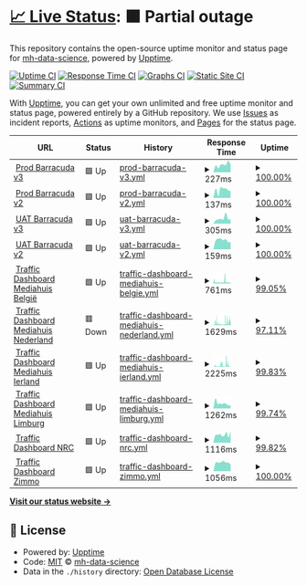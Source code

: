# [📈 Live Status](https://demo.upptime.js.org): <!--live status--> **🟧 Partial outage**

This repository contains the open-source uptime monitor and status page for [mh-data-science](https://demo.upptime.js.org), powered by [Upptime](https://github.com/upptime/upptime).

[![Uptime CI](https://github.com/mh-data-science/upptime/workflows/Uptime%20CI/badge.svg)](https://github.com/mh-data-science/upptime/actions?query=workflow%3A%22Uptime+CI%22)
[![Response Time CI](https://github.com/mh-data-science/upptime/workflows/Response%20Time%20CI/badge.svg)](https://github.com/mh-data-science/upptime/actions?query=workflow%3A%22Response+Time+CI%22)
[![Graphs CI](https://github.com/mh-data-science/upptime/workflows/Graphs%20CI/badge.svg)](https://github.com/mh-data-science/upptime/actions?query=workflow%3A%22Graphs+CI%22)
[![Static Site CI](https://github.com/mh-data-science/upptime/workflows/Static%20Site%20CI/badge.svg)](https://github.com/mh-data-science/upptime/actions?query=workflow%3A%22Static+Site+CI%22)
[![Summary CI](https://github.com/mh-data-science/upptime/workflows/Summary%20CI/badge.svg)](https://github.com/mh-data-science/upptime/actions?query=workflow%3A%22Summary+CI%22)

With [Upptime](https://upptime.js.org), you can get your own unlimited and free uptime monitor and status page, powered entirely by a GitHub repository. We use [Issues](https://github.com/mh-data-science/upptime/issues) as incident reports, [Actions](https://github.com/mh-data-science/upptime/actions) as uptime monitors, and [Pages](https://demo.upptime.js.org) for the status page.

<!--start: status pages-->
<!-- This summary is generated by Upptime (https://github.com/upptime/upptime) -->
<!-- Do not edit this manually, your changes will be overwritten -->
<!-- prettier-ignore -->
| URL | Status | History | Response Time | Uptime |
| --- | ------ | ------- | ------------- | ------ |
| <img alt="" src="https://icons.duckduckgo.com/ip3/barracuda.mhtr.be.ico" height="13"> [Prod Barracuda v3](https://barracuda.mhtr.be/v3/docs) | 🟩 Up | [prod-barracuda-v3.yml](https://github.com/mh-data-science/upptime/commits/HEAD/history/prod-barracuda-v3.yml) | <details><summary><img alt="Response time graph" src="./graphs/prod-barracuda-v3/response-time-week.png" height="20"> 227ms</summary><br><a href="https://mh-data-science.github.io/upptime/history/prod-barracuda-v3"><img alt="Response time 333" src="https://img.shields.io/endpoint?url=https%3A%2F%2Fraw.githubusercontent.com%2Fmh-data-science%2Fupptime%2FHEAD%2Fapi%2Fprod-barracuda-v3%2Fresponse-time.json"></a><br><a href="https://mh-data-science.github.io/upptime/history/prod-barracuda-v3"><img alt="24-hour response time 236" src="https://img.shields.io/endpoint?url=https%3A%2F%2Fraw.githubusercontent.com%2Fmh-data-science%2Fupptime%2FHEAD%2Fapi%2Fprod-barracuda-v3%2Fresponse-time-day.json"></a><br><a href="https://mh-data-science.github.io/upptime/history/prod-barracuda-v3"><img alt="7-day response time 227" src="https://img.shields.io/endpoint?url=https%3A%2F%2Fraw.githubusercontent.com%2Fmh-data-science%2Fupptime%2FHEAD%2Fapi%2Fprod-barracuda-v3%2Fresponse-time-week.json"></a><br><a href="https://mh-data-science.github.io/upptime/history/prod-barracuda-v3"><img alt="30-day response time 240" src="https://img.shields.io/endpoint?url=https%3A%2F%2Fraw.githubusercontent.com%2Fmh-data-science%2Fupptime%2FHEAD%2Fapi%2Fprod-barracuda-v3%2Fresponse-time-month.json"></a><br><a href="https://mh-data-science.github.io/upptime/history/prod-barracuda-v3"><img alt="1-year response time 333" src="https://img.shields.io/endpoint?url=https%3A%2F%2Fraw.githubusercontent.com%2Fmh-data-science%2Fupptime%2FHEAD%2Fapi%2Fprod-barracuda-v3%2Fresponse-time-year.json"></a></details> | <details><summary><a href="https://mh-data-science.github.io/upptime/history/prod-barracuda-v3">100.00%</a></summary><a href="https://mh-data-science.github.io/upptime/history/prod-barracuda-v3"><img alt="All-time uptime 99.94%" src="https://img.shields.io/endpoint?url=https%3A%2F%2Fraw.githubusercontent.com%2Fmh-data-science%2Fupptime%2FHEAD%2Fapi%2Fprod-barracuda-v3%2Fuptime.json"></a><br><a href="https://mh-data-science.github.io/upptime/history/prod-barracuda-v3"><img alt="24-hour uptime 100.00%" src="https://img.shields.io/endpoint?url=https%3A%2F%2Fraw.githubusercontent.com%2Fmh-data-science%2Fupptime%2FHEAD%2Fapi%2Fprod-barracuda-v3%2Fuptime-day.json"></a><br><a href="https://mh-data-science.github.io/upptime/history/prod-barracuda-v3"><img alt="7-day uptime 100.00%" src="https://img.shields.io/endpoint?url=https%3A%2F%2Fraw.githubusercontent.com%2Fmh-data-science%2Fupptime%2FHEAD%2Fapi%2Fprod-barracuda-v3%2Fuptime-week.json"></a><br><a href="https://mh-data-science.github.io/upptime/history/prod-barracuda-v3"><img alt="30-day uptime 100.00%" src="https://img.shields.io/endpoint?url=https%3A%2F%2Fraw.githubusercontent.com%2Fmh-data-science%2Fupptime%2FHEAD%2Fapi%2Fprod-barracuda-v3%2Fuptime-month.json"></a><br><a href="https://mh-data-science.github.io/upptime/history/prod-barracuda-v3"><img alt="1-year uptime 99.94%" src="https://img.shields.io/endpoint?url=https%3A%2F%2Fraw.githubusercontent.com%2Fmh-data-science%2Fupptime%2FHEAD%2Fapi%2Fprod-barracuda-v3%2Fuptime-year.json"></a></details>
| <img alt="" src="https://icons.duckduckgo.com/ip3/barracuda.mhtr.be.ico" height="13"> [Prod Barracuda v2](https://barracuda.mhtr.be/v2/docs) | 🟩 Up | [prod-barracuda-v2.yml](https://github.com/mh-data-science/upptime/commits/HEAD/history/prod-barracuda-v2.yml) | <details><summary><img alt="Response time graph" src="./graphs/prod-barracuda-v2/response-time-week.png" height="20"> 137ms</summary><br><a href="https://mh-data-science.github.io/upptime/history/prod-barracuda-v2"><img alt="Response time 236" src="https://img.shields.io/endpoint?url=https%3A%2F%2Fraw.githubusercontent.com%2Fmh-data-science%2Fupptime%2FHEAD%2Fapi%2Fprod-barracuda-v2%2Fresponse-time.json"></a><br><a href="https://mh-data-science.github.io/upptime/history/prod-barracuda-v2"><img alt="24-hour response time 113" src="https://img.shields.io/endpoint?url=https%3A%2F%2Fraw.githubusercontent.com%2Fmh-data-science%2Fupptime%2FHEAD%2Fapi%2Fprod-barracuda-v2%2Fresponse-time-day.json"></a><br><a href="https://mh-data-science.github.io/upptime/history/prod-barracuda-v2"><img alt="7-day response time 137" src="https://img.shields.io/endpoint?url=https%3A%2F%2Fraw.githubusercontent.com%2Fmh-data-science%2Fupptime%2FHEAD%2Fapi%2Fprod-barracuda-v2%2Fresponse-time-week.json"></a><br><a href="https://mh-data-science.github.io/upptime/history/prod-barracuda-v2"><img alt="30-day response time 141" src="https://img.shields.io/endpoint?url=https%3A%2F%2Fraw.githubusercontent.com%2Fmh-data-science%2Fupptime%2FHEAD%2Fapi%2Fprod-barracuda-v2%2Fresponse-time-month.json"></a><br><a href="https://mh-data-science.github.io/upptime/history/prod-barracuda-v2"><img alt="1-year response time 236" src="https://img.shields.io/endpoint?url=https%3A%2F%2Fraw.githubusercontent.com%2Fmh-data-science%2Fupptime%2FHEAD%2Fapi%2Fprod-barracuda-v2%2Fresponse-time-year.json"></a></details> | <details><summary><a href="https://mh-data-science.github.io/upptime/history/prod-barracuda-v2">100.00%</a></summary><a href="https://mh-data-science.github.io/upptime/history/prod-barracuda-v2"><img alt="All-time uptime 99.88%" src="https://img.shields.io/endpoint?url=https%3A%2F%2Fraw.githubusercontent.com%2Fmh-data-science%2Fupptime%2FHEAD%2Fapi%2Fprod-barracuda-v2%2Fuptime.json"></a><br><a href="https://mh-data-science.github.io/upptime/history/prod-barracuda-v2"><img alt="24-hour uptime 100.00%" src="https://img.shields.io/endpoint?url=https%3A%2F%2Fraw.githubusercontent.com%2Fmh-data-science%2Fupptime%2FHEAD%2Fapi%2Fprod-barracuda-v2%2Fuptime-day.json"></a><br><a href="https://mh-data-science.github.io/upptime/history/prod-barracuda-v2"><img alt="7-day uptime 100.00%" src="https://img.shields.io/endpoint?url=https%3A%2F%2Fraw.githubusercontent.com%2Fmh-data-science%2Fupptime%2FHEAD%2Fapi%2Fprod-barracuda-v2%2Fuptime-week.json"></a><br><a href="https://mh-data-science.github.io/upptime/history/prod-barracuda-v2"><img alt="30-day uptime 100.00%" src="https://img.shields.io/endpoint?url=https%3A%2F%2Fraw.githubusercontent.com%2Fmh-data-science%2Fupptime%2FHEAD%2Fapi%2Fprod-barracuda-v2%2Fuptime-month.json"></a><br><a href="https://mh-data-science.github.io/upptime/history/prod-barracuda-v2"><img alt="1-year uptime 99.88%" src="https://img.shields.io/endpoint?url=https%3A%2F%2Fraw.githubusercontent.com%2Fmh-data-science%2Fupptime%2FHEAD%2Fapi%2Fprod-barracuda-v2%2Fuptime-year.json"></a></details>
| <img alt="" src="https://icons.duckduckgo.com/ip3/barracuda-uat.mhtr.be.ico" height="13"> [UAT Barracuda v3](https://barracuda-uat.mhtr.be/v3/docs) | 🟩 Up | [uat-barracuda-v3.yml](https://github.com/mh-data-science/upptime/commits/HEAD/history/uat-barracuda-v3.yml) | <details><summary><img alt="Response time graph" src="./graphs/uat-barracuda-v3/response-time-week.png" height="20"> 305ms</summary><br><a href="https://mh-data-science.github.io/upptime/history/uat-barracuda-v3"><img alt="Response time 343" src="https://img.shields.io/endpoint?url=https%3A%2F%2Fraw.githubusercontent.com%2Fmh-data-science%2Fupptime%2FHEAD%2Fapi%2Fuat-barracuda-v3%2Fresponse-time.json"></a><br><a href="https://mh-data-science.github.io/upptime/history/uat-barracuda-v3"><img alt="24-hour response time 254" src="https://img.shields.io/endpoint?url=https%3A%2F%2Fraw.githubusercontent.com%2Fmh-data-science%2Fupptime%2FHEAD%2Fapi%2Fuat-barracuda-v3%2Fresponse-time-day.json"></a><br><a href="https://mh-data-science.github.io/upptime/history/uat-barracuda-v3"><img alt="7-day response time 305" src="https://img.shields.io/endpoint?url=https%3A%2F%2Fraw.githubusercontent.com%2Fmh-data-science%2Fupptime%2FHEAD%2Fapi%2Fuat-barracuda-v3%2Fresponse-time-week.json"></a><br><a href="https://mh-data-science.github.io/upptime/history/uat-barracuda-v3"><img alt="30-day response time 267" src="https://img.shields.io/endpoint?url=https%3A%2F%2Fraw.githubusercontent.com%2Fmh-data-science%2Fupptime%2FHEAD%2Fapi%2Fuat-barracuda-v3%2Fresponse-time-month.json"></a><br><a href="https://mh-data-science.github.io/upptime/history/uat-barracuda-v3"><img alt="1-year response time 343" src="https://img.shields.io/endpoint?url=https%3A%2F%2Fraw.githubusercontent.com%2Fmh-data-science%2Fupptime%2FHEAD%2Fapi%2Fuat-barracuda-v3%2Fresponse-time-year.json"></a></details> | <details><summary><a href="https://mh-data-science.github.io/upptime/history/uat-barracuda-v3">100.00%</a></summary><a href="https://mh-data-science.github.io/upptime/history/uat-barracuda-v3"><img alt="All-time uptime 99.94%" src="https://img.shields.io/endpoint?url=https%3A%2F%2Fraw.githubusercontent.com%2Fmh-data-science%2Fupptime%2FHEAD%2Fapi%2Fuat-barracuda-v3%2Fuptime.json"></a><br><a href="https://mh-data-science.github.io/upptime/history/uat-barracuda-v3"><img alt="24-hour uptime 100.00%" src="https://img.shields.io/endpoint?url=https%3A%2F%2Fraw.githubusercontent.com%2Fmh-data-science%2Fupptime%2FHEAD%2Fapi%2Fuat-barracuda-v3%2Fuptime-day.json"></a><br><a href="https://mh-data-science.github.io/upptime/history/uat-barracuda-v3"><img alt="7-day uptime 100.00%" src="https://img.shields.io/endpoint?url=https%3A%2F%2Fraw.githubusercontent.com%2Fmh-data-science%2Fupptime%2FHEAD%2Fapi%2Fuat-barracuda-v3%2Fuptime-week.json"></a><br><a href="https://mh-data-science.github.io/upptime/history/uat-barracuda-v3"><img alt="30-day uptime 100.00%" src="https://img.shields.io/endpoint?url=https%3A%2F%2Fraw.githubusercontent.com%2Fmh-data-science%2Fupptime%2FHEAD%2Fapi%2Fuat-barracuda-v3%2Fuptime-month.json"></a><br><a href="https://mh-data-science.github.io/upptime/history/uat-barracuda-v3"><img alt="1-year uptime 99.94%" src="https://img.shields.io/endpoint?url=https%3A%2F%2Fraw.githubusercontent.com%2Fmh-data-science%2Fupptime%2FHEAD%2Fapi%2Fuat-barracuda-v3%2Fuptime-year.json"></a></details>
| <img alt="" src="https://icons.duckduckgo.com/ip3/barracuda-uat.mhtr.be.ico" height="13"> [UAT Barracuda v2](https://barracuda-uat.mhtr.be/v2/docs) | 🟩 Up | [uat-barracuda-v2.yml](https://github.com/mh-data-science/upptime/commits/HEAD/history/uat-barracuda-v2.yml) | <details><summary><img alt="Response time graph" src="./graphs/uat-barracuda-v2/response-time-week.png" height="20"> 159ms</summary><br><a href="https://mh-data-science.github.io/upptime/history/uat-barracuda-v2"><img alt="Response time 213" src="https://img.shields.io/endpoint?url=https%3A%2F%2Fraw.githubusercontent.com%2Fmh-data-science%2Fupptime%2FHEAD%2Fapi%2Fuat-barracuda-v2%2Fresponse-time.json"></a><br><a href="https://mh-data-science.github.io/upptime/history/uat-barracuda-v2"><img alt="24-hour response time 129" src="https://img.shields.io/endpoint?url=https%3A%2F%2Fraw.githubusercontent.com%2Fmh-data-science%2Fupptime%2FHEAD%2Fapi%2Fuat-barracuda-v2%2Fresponse-time-day.json"></a><br><a href="https://mh-data-science.github.io/upptime/history/uat-barracuda-v2"><img alt="7-day response time 159" src="https://img.shields.io/endpoint?url=https%3A%2F%2Fraw.githubusercontent.com%2Fmh-data-science%2Fupptime%2FHEAD%2Fapi%2Fuat-barracuda-v2%2Fresponse-time-week.json"></a><br><a href="https://mh-data-science.github.io/upptime/history/uat-barracuda-v2"><img alt="30-day response time 149" src="https://img.shields.io/endpoint?url=https%3A%2F%2Fraw.githubusercontent.com%2Fmh-data-science%2Fupptime%2FHEAD%2Fapi%2Fuat-barracuda-v2%2Fresponse-time-month.json"></a><br><a href="https://mh-data-science.github.io/upptime/history/uat-barracuda-v2"><img alt="1-year response time 213" src="https://img.shields.io/endpoint?url=https%3A%2F%2Fraw.githubusercontent.com%2Fmh-data-science%2Fupptime%2FHEAD%2Fapi%2Fuat-barracuda-v2%2Fresponse-time-year.json"></a></details> | <details><summary><a href="https://mh-data-science.github.io/upptime/history/uat-barracuda-v2">100.00%</a></summary><a href="https://mh-data-science.github.io/upptime/history/uat-barracuda-v2"><img alt="All-time uptime 99.93%" src="https://img.shields.io/endpoint?url=https%3A%2F%2Fraw.githubusercontent.com%2Fmh-data-science%2Fupptime%2FHEAD%2Fapi%2Fuat-barracuda-v2%2Fuptime.json"></a><br><a href="https://mh-data-science.github.io/upptime/history/uat-barracuda-v2"><img alt="24-hour uptime 100.00%" src="https://img.shields.io/endpoint?url=https%3A%2F%2Fraw.githubusercontent.com%2Fmh-data-science%2Fupptime%2FHEAD%2Fapi%2Fuat-barracuda-v2%2Fuptime-day.json"></a><br><a href="https://mh-data-science.github.io/upptime/history/uat-barracuda-v2"><img alt="7-day uptime 100.00%" src="https://img.shields.io/endpoint?url=https%3A%2F%2Fraw.githubusercontent.com%2Fmh-data-science%2Fupptime%2FHEAD%2Fapi%2Fuat-barracuda-v2%2Fuptime-week.json"></a><br><a href="https://mh-data-science.github.io/upptime/history/uat-barracuda-v2"><img alt="30-day uptime 100.00%" src="https://img.shields.io/endpoint?url=https%3A%2F%2Fraw.githubusercontent.com%2Fmh-data-science%2Fupptime%2FHEAD%2Fapi%2Fuat-barracuda-v2%2Fuptime-month.json"></a><br><a href="https://mh-data-science.github.io/upptime/history/uat-barracuda-v2"><img alt="1-year uptime 99.93%" src="https://img.shields.io/endpoint?url=https%3A%2F%2Fraw.githubusercontent.com%2Fmh-data-science%2Fupptime%2FHEAD%2Fapi%2Fuat-barracuda-v2%2Fuptime-year.json"></a></details>
| <img alt="" src="https://icons.duckduckgo.com/ip3/traffic.mediahuis.be.ico" height="13"> [Traffic Dashboard Mediahuis België](https://traffic.mediahuis.be/api/system/status) | 🟩 Up | [traffic-dashboard-mediahuis-belgie.yml](https://github.com/mh-data-science/upptime/commits/HEAD/history/traffic-dashboard-mediahuis-belgie.yml) | <details><summary><img alt="Response time graph" src="./graphs/traffic-dashboard-mediahuis-belgie/response-time-week.png" height="20"> 761ms</summary><br><a href="https://mh-data-science.github.io/upptime/history/traffic-dashboard-mediahuis-belgie"><img alt="Response time 712" src="https://img.shields.io/endpoint?url=https%3A%2F%2Fraw.githubusercontent.com%2Fmh-data-science%2Fupptime%2FHEAD%2Fapi%2Ftraffic-dashboard-mediahuis-belgie%2Fresponse-time.json"></a><br><a href="https://mh-data-science.github.io/upptime/history/traffic-dashboard-mediahuis-belgie"><img alt="24-hour response time 852" src="https://img.shields.io/endpoint?url=https%3A%2F%2Fraw.githubusercontent.com%2Fmh-data-science%2Fupptime%2FHEAD%2Fapi%2Ftraffic-dashboard-mediahuis-belgie%2Fresponse-time-day.json"></a><br><a href="https://mh-data-science.github.io/upptime/history/traffic-dashboard-mediahuis-belgie"><img alt="7-day response time 761" src="https://img.shields.io/endpoint?url=https%3A%2F%2Fraw.githubusercontent.com%2Fmh-data-science%2Fupptime%2FHEAD%2Fapi%2Ftraffic-dashboard-mediahuis-belgie%2Fresponse-time-week.json"></a><br><a href="https://mh-data-science.github.io/upptime/history/traffic-dashboard-mediahuis-belgie"><img alt="30-day response time 782" src="https://img.shields.io/endpoint?url=https%3A%2F%2Fraw.githubusercontent.com%2Fmh-data-science%2Fupptime%2FHEAD%2Fapi%2Ftraffic-dashboard-mediahuis-belgie%2Fresponse-time-month.json"></a><br><a href="https://mh-data-science.github.io/upptime/history/traffic-dashboard-mediahuis-belgie"><img alt="1-year response time 712" src="https://img.shields.io/endpoint?url=https%3A%2F%2Fraw.githubusercontent.com%2Fmh-data-science%2Fupptime%2FHEAD%2Fapi%2Ftraffic-dashboard-mediahuis-belgie%2Fresponse-time-year.json"></a></details> | <details><summary><a href="https://mh-data-science.github.io/upptime/history/traffic-dashboard-mediahuis-belgie">99.05%</a></summary><a href="https://mh-data-science.github.io/upptime/history/traffic-dashboard-mediahuis-belgie"><img alt="All-time uptime 97.74%" src="https://img.shields.io/endpoint?url=https%3A%2F%2Fraw.githubusercontent.com%2Fmh-data-science%2Fupptime%2FHEAD%2Fapi%2Ftraffic-dashboard-mediahuis-belgie%2Fuptime.json"></a><br><a href="https://mh-data-science.github.io/upptime/history/traffic-dashboard-mediahuis-belgie"><img alt="24-hour uptime 98.43%" src="https://img.shields.io/endpoint?url=https%3A%2F%2Fraw.githubusercontent.com%2Fmh-data-science%2Fupptime%2FHEAD%2Fapi%2Ftraffic-dashboard-mediahuis-belgie%2Fuptime-day.json"></a><br><a href="https://mh-data-science.github.io/upptime/history/traffic-dashboard-mediahuis-belgie"><img alt="7-day uptime 99.05%" src="https://img.shields.io/endpoint?url=https%3A%2F%2Fraw.githubusercontent.com%2Fmh-data-science%2Fupptime%2FHEAD%2Fapi%2Ftraffic-dashboard-mediahuis-belgie%2Fuptime-week.json"></a><br><a href="https://mh-data-science.github.io/upptime/history/traffic-dashboard-mediahuis-belgie"><img alt="30-day uptime 96.45%" src="https://img.shields.io/endpoint?url=https%3A%2F%2Fraw.githubusercontent.com%2Fmh-data-science%2Fupptime%2FHEAD%2Fapi%2Ftraffic-dashboard-mediahuis-belgie%2Fuptime-month.json"></a><br><a href="https://mh-data-science.github.io/upptime/history/traffic-dashboard-mediahuis-belgie"><img alt="1-year uptime 97.74%" src="https://img.shields.io/endpoint?url=https%3A%2F%2Fraw.githubusercontent.com%2Fmh-data-science%2Fupptime%2FHEAD%2Fapi%2Ftraffic-dashboard-mediahuis-belgie%2Fuptime-year.json"></a></details>
| <img alt="" src="https://icons.duckduckgo.com/ip3/traffic-tmg.mediahuis.nl.ico" height="13"> [Traffic Dashboard Mediahuis Nederland](https://traffic-tmg.mediahuis.nl/api/system/status) | 🟥 Down | [traffic-dashboard-mediahuis-nederland.yml](https://github.com/mh-data-science/upptime/commits/HEAD/history/traffic-dashboard-mediahuis-nederland.yml) | <details><summary><img alt="Response time graph" src="./graphs/traffic-dashboard-mediahuis-nederland/response-time-week.png" height="20"> 1629ms</summary><br><a href="https://mh-data-science.github.io/upptime/history/traffic-dashboard-mediahuis-nederland"><img alt="Response time 1323" src="https://img.shields.io/endpoint?url=https%3A%2F%2Fraw.githubusercontent.com%2Fmh-data-science%2Fupptime%2FHEAD%2Fapi%2Ftraffic-dashboard-mediahuis-nederland%2Fresponse-time.json"></a><br><a href="https://mh-data-science.github.io/upptime/history/traffic-dashboard-mediahuis-nederland"><img alt="24-hour response time 2514" src="https://img.shields.io/endpoint?url=https%3A%2F%2Fraw.githubusercontent.com%2Fmh-data-science%2Fupptime%2FHEAD%2Fapi%2Ftraffic-dashboard-mediahuis-nederland%2Fresponse-time-day.json"></a><br><a href="https://mh-data-science.github.io/upptime/history/traffic-dashboard-mediahuis-nederland"><img alt="7-day response time 1629" src="https://img.shields.io/endpoint?url=https%3A%2F%2Fraw.githubusercontent.com%2Fmh-data-science%2Fupptime%2FHEAD%2Fapi%2Ftraffic-dashboard-mediahuis-nederland%2Fresponse-time-week.json"></a><br><a href="https://mh-data-science.github.io/upptime/history/traffic-dashboard-mediahuis-nederland"><img alt="30-day response time 1593" src="https://img.shields.io/endpoint?url=https%3A%2F%2Fraw.githubusercontent.com%2Fmh-data-science%2Fupptime%2FHEAD%2Fapi%2Ftraffic-dashboard-mediahuis-nederland%2Fresponse-time-month.json"></a><br><a href="https://mh-data-science.github.io/upptime/history/traffic-dashboard-mediahuis-nederland"><img alt="1-year response time 1323" src="https://img.shields.io/endpoint?url=https%3A%2F%2Fraw.githubusercontent.com%2Fmh-data-science%2Fupptime%2FHEAD%2Fapi%2Ftraffic-dashboard-mediahuis-nederland%2Fresponse-time-year.json"></a></details> | <details><summary><a href="https://mh-data-science.github.io/upptime/history/traffic-dashboard-mediahuis-nederland">97.11%</a></summary><a href="https://mh-data-science.github.io/upptime/history/traffic-dashboard-mediahuis-nederland"><img alt="All-time uptime 97.74%" src="https://img.shields.io/endpoint?url=https%3A%2F%2Fraw.githubusercontent.com%2Fmh-data-science%2Fupptime%2FHEAD%2Fapi%2Ftraffic-dashboard-mediahuis-nederland%2Fuptime.json"></a><br><a href="https://mh-data-science.github.io/upptime/history/traffic-dashboard-mediahuis-nederland"><img alt="24-hour uptime 96.00%" src="https://img.shields.io/endpoint?url=https%3A%2F%2Fraw.githubusercontent.com%2Fmh-data-science%2Fupptime%2FHEAD%2Fapi%2Ftraffic-dashboard-mediahuis-nederland%2Fuptime-day.json"></a><br><a href="https://mh-data-science.github.io/upptime/history/traffic-dashboard-mediahuis-nederland"><img alt="7-day uptime 97.11%" src="https://img.shields.io/endpoint?url=https%3A%2F%2Fraw.githubusercontent.com%2Fmh-data-science%2Fupptime%2FHEAD%2Fapi%2Ftraffic-dashboard-mediahuis-nederland%2Fuptime-week.json"></a><br><a href="https://mh-data-science.github.io/upptime/history/traffic-dashboard-mediahuis-nederland"><img alt="30-day uptime 97.72%" src="https://img.shields.io/endpoint?url=https%3A%2F%2Fraw.githubusercontent.com%2Fmh-data-science%2Fupptime%2FHEAD%2Fapi%2Ftraffic-dashboard-mediahuis-nederland%2Fuptime-month.json"></a><br><a href="https://mh-data-science.github.io/upptime/history/traffic-dashboard-mediahuis-nederland"><img alt="1-year uptime 97.74%" src="https://img.shields.io/endpoint?url=https%3A%2F%2Fraw.githubusercontent.com%2Fmh-data-science%2Fupptime%2FHEAD%2Fapi%2Ftraffic-dashboard-mediahuis-nederland%2Fuptime-year.json"></a></details>
| <img alt="" src="https://icons.duckduckgo.com/ip3/traffic-inm.mediahuis.ie.ico" height="13"> [Traffic Dashboard Mediahuis Ierland](https://traffic-inm.mediahuis.ie/api/system/status) | 🟩 Up | [traffic-dashboard-mediahuis-ierland.yml](https://github.com/mh-data-science/upptime/commits/HEAD/history/traffic-dashboard-mediahuis-ierland.yml) | <details><summary><img alt="Response time graph" src="./graphs/traffic-dashboard-mediahuis-ierland/response-time-week.png" height="20"> 2225ms</summary><br><a href="https://mh-data-science.github.io/upptime/history/traffic-dashboard-mediahuis-ierland"><img alt="Response time 1338" src="https://img.shields.io/endpoint?url=https%3A%2F%2Fraw.githubusercontent.com%2Fmh-data-science%2Fupptime%2FHEAD%2Fapi%2Ftraffic-dashboard-mediahuis-ierland%2Fresponse-time.json"></a><br><a href="https://mh-data-science.github.io/upptime/history/traffic-dashboard-mediahuis-ierland"><img alt="24-hour response time 444" src="https://img.shields.io/endpoint?url=https%3A%2F%2Fraw.githubusercontent.com%2Fmh-data-science%2Fupptime%2FHEAD%2Fapi%2Ftraffic-dashboard-mediahuis-ierland%2Fresponse-time-day.json"></a><br><a href="https://mh-data-science.github.io/upptime/history/traffic-dashboard-mediahuis-ierland"><img alt="7-day response time 2225" src="https://img.shields.io/endpoint?url=https%3A%2F%2Fraw.githubusercontent.com%2Fmh-data-science%2Fupptime%2FHEAD%2Fapi%2Ftraffic-dashboard-mediahuis-ierland%2Fresponse-time-week.json"></a><br><a href="https://mh-data-science.github.io/upptime/history/traffic-dashboard-mediahuis-ierland"><img alt="30-day response time 2153" src="https://img.shields.io/endpoint?url=https%3A%2F%2Fraw.githubusercontent.com%2Fmh-data-science%2Fupptime%2FHEAD%2Fapi%2Ftraffic-dashboard-mediahuis-ierland%2Fresponse-time-month.json"></a><br><a href="https://mh-data-science.github.io/upptime/history/traffic-dashboard-mediahuis-ierland"><img alt="1-year response time 1338" src="https://img.shields.io/endpoint?url=https%3A%2F%2Fraw.githubusercontent.com%2Fmh-data-science%2Fupptime%2FHEAD%2Fapi%2Ftraffic-dashboard-mediahuis-ierland%2Fresponse-time-year.json"></a></details> | <details><summary><a href="https://mh-data-science.github.io/upptime/history/traffic-dashboard-mediahuis-ierland">99.83%</a></summary><a href="https://mh-data-science.github.io/upptime/history/traffic-dashboard-mediahuis-ierland"><img alt="All-time uptime 99.87%" src="https://img.shields.io/endpoint?url=https%3A%2F%2Fraw.githubusercontent.com%2Fmh-data-science%2Fupptime%2FHEAD%2Fapi%2Ftraffic-dashboard-mediahuis-ierland%2Fuptime.json"></a><br><a href="https://mh-data-science.github.io/upptime/history/traffic-dashboard-mediahuis-ierland"><img alt="24-hour uptime 100.00%" src="https://img.shields.io/endpoint?url=https%3A%2F%2Fraw.githubusercontent.com%2Fmh-data-science%2Fupptime%2FHEAD%2Fapi%2Ftraffic-dashboard-mediahuis-ierland%2Fuptime-day.json"></a><br><a href="https://mh-data-science.github.io/upptime/history/traffic-dashboard-mediahuis-ierland"><img alt="7-day uptime 99.83%" src="https://img.shields.io/endpoint?url=https%3A%2F%2Fraw.githubusercontent.com%2Fmh-data-science%2Fupptime%2FHEAD%2Fapi%2Ftraffic-dashboard-mediahuis-ierland%2Fuptime-week.json"></a><br><a href="https://mh-data-science.github.io/upptime/history/traffic-dashboard-mediahuis-ierland"><img alt="30-day uptime 99.83%" src="https://img.shields.io/endpoint?url=https%3A%2F%2Fraw.githubusercontent.com%2Fmh-data-science%2Fupptime%2FHEAD%2Fapi%2Ftraffic-dashboard-mediahuis-ierland%2Fuptime-month.json"></a><br><a href="https://mh-data-science.github.io/upptime/history/traffic-dashboard-mediahuis-ierland"><img alt="1-year uptime 99.87%" src="https://img.shields.io/endpoint?url=https%3A%2F%2Fraw.githubusercontent.com%2Fmh-data-science%2Fupptime%2FHEAD%2Fapi%2Ftraffic-dashboard-mediahuis-ierland%2Fuptime-year.json"></a></details>
| <img alt="" src="https://icons.duckduckgo.com/ip3/traffic-lim.mediahuis.nl.ico" height="13"> [Traffic Dashboard Mediahuis Limburg](https://traffic-lim.mediahuis.nl) | 🟩 Up | [traffic-dashboard-mediahuis-limburg.yml](https://github.com/mh-data-science/upptime/commits/HEAD/history/traffic-dashboard-mediahuis-limburg.yml) | <details><summary><img alt="Response time graph" src="./graphs/traffic-dashboard-mediahuis-limburg/response-time-week.png" height="20"> 1262ms</summary><br><a href="https://mh-data-science.github.io/upptime/history/traffic-dashboard-mediahuis-limburg"><img alt="Response time 1228" src="https://img.shields.io/endpoint?url=https%3A%2F%2Fraw.githubusercontent.com%2Fmh-data-science%2Fupptime%2FHEAD%2Fapi%2Ftraffic-dashboard-mediahuis-limburg%2Fresponse-time.json"></a><br><a href="https://mh-data-science.github.io/upptime/history/traffic-dashboard-mediahuis-limburg"><img alt="24-hour response time 805" src="https://img.shields.io/endpoint?url=https%3A%2F%2Fraw.githubusercontent.com%2Fmh-data-science%2Fupptime%2FHEAD%2Fapi%2Ftraffic-dashboard-mediahuis-limburg%2Fresponse-time-day.json"></a><br><a href="https://mh-data-science.github.io/upptime/history/traffic-dashboard-mediahuis-limburg"><img alt="7-day response time 1262" src="https://img.shields.io/endpoint?url=https%3A%2F%2Fraw.githubusercontent.com%2Fmh-data-science%2Fupptime%2FHEAD%2Fapi%2Ftraffic-dashboard-mediahuis-limburg%2Fresponse-time-week.json"></a><br><a href="https://mh-data-science.github.io/upptime/history/traffic-dashboard-mediahuis-limburg"><img alt="30-day response time 1140" src="https://img.shields.io/endpoint?url=https%3A%2F%2Fraw.githubusercontent.com%2Fmh-data-science%2Fupptime%2FHEAD%2Fapi%2Ftraffic-dashboard-mediahuis-limburg%2Fresponse-time-month.json"></a><br><a href="https://mh-data-science.github.io/upptime/history/traffic-dashboard-mediahuis-limburg"><img alt="1-year response time 1228" src="https://img.shields.io/endpoint?url=https%3A%2F%2Fraw.githubusercontent.com%2Fmh-data-science%2Fupptime%2FHEAD%2Fapi%2Ftraffic-dashboard-mediahuis-limburg%2Fresponse-time-year.json"></a></details> | <details><summary><a href="https://mh-data-science.github.io/upptime/history/traffic-dashboard-mediahuis-limburg">99.74%</a></summary><a href="https://mh-data-science.github.io/upptime/history/traffic-dashboard-mediahuis-limburg"><img alt="All-time uptime 99.94%" src="https://img.shields.io/endpoint?url=https%3A%2F%2Fraw.githubusercontent.com%2Fmh-data-science%2Fupptime%2FHEAD%2Fapi%2Ftraffic-dashboard-mediahuis-limburg%2Fuptime.json"></a><br><a href="https://mh-data-science.github.io/upptime/history/traffic-dashboard-mediahuis-limburg"><img alt="24-hour uptime 100.00%" src="https://img.shields.io/endpoint?url=https%3A%2F%2Fraw.githubusercontent.com%2Fmh-data-science%2Fupptime%2FHEAD%2Fapi%2Ftraffic-dashboard-mediahuis-limburg%2Fuptime-day.json"></a><br><a href="https://mh-data-science.github.io/upptime/history/traffic-dashboard-mediahuis-limburg"><img alt="7-day uptime 99.74%" src="https://img.shields.io/endpoint?url=https%3A%2F%2Fraw.githubusercontent.com%2Fmh-data-science%2Fupptime%2FHEAD%2Fapi%2Ftraffic-dashboard-mediahuis-limburg%2Fuptime-week.json"></a><br><a href="https://mh-data-science.github.io/upptime/history/traffic-dashboard-mediahuis-limburg"><img alt="30-day uptime 99.94%" src="https://img.shields.io/endpoint?url=https%3A%2F%2Fraw.githubusercontent.com%2Fmh-data-science%2Fupptime%2FHEAD%2Fapi%2Ftraffic-dashboard-mediahuis-limburg%2Fuptime-month.json"></a><br><a href="https://mh-data-science.github.io/upptime/history/traffic-dashboard-mediahuis-limburg"><img alt="1-year uptime 99.94%" src="https://img.shields.io/endpoint?url=https%3A%2F%2Fraw.githubusercontent.com%2Fmh-data-science%2Fupptime%2FHEAD%2Fapi%2Ftraffic-dashboard-mediahuis-limburg%2Fuptime-year.json"></a></details>
| <img alt="" src="https://icons.duckduckgo.com/ip3/traffic.mediahuis.nl.ico" height="13"> [Traffic Dashboard NRC](https://traffic.mediahuis.nl) | 🟩 Up | [traffic-dashboard-nrc.yml](https://github.com/mh-data-science/upptime/commits/HEAD/history/traffic-dashboard-nrc.yml) | <details><summary><img alt="Response time graph" src="./graphs/traffic-dashboard-nrc/response-time-week.png" height="20"> 1116ms</summary><br><a href="https://mh-data-science.github.io/upptime/history/traffic-dashboard-nrc"><img alt="Response time 1050" src="https://img.shields.io/endpoint?url=https%3A%2F%2Fraw.githubusercontent.com%2Fmh-data-science%2Fupptime%2FHEAD%2Fapi%2Ftraffic-dashboard-nrc%2Fresponse-time.json"></a><br><a href="https://mh-data-science.github.io/upptime/history/traffic-dashboard-nrc"><img alt="24-hour response time 1558" src="https://img.shields.io/endpoint?url=https%3A%2F%2Fraw.githubusercontent.com%2Fmh-data-science%2Fupptime%2FHEAD%2Fapi%2Ftraffic-dashboard-nrc%2Fresponse-time-day.json"></a><br><a href="https://mh-data-science.github.io/upptime/history/traffic-dashboard-nrc"><img alt="7-day response time 1116" src="https://img.shields.io/endpoint?url=https%3A%2F%2Fraw.githubusercontent.com%2Fmh-data-science%2Fupptime%2FHEAD%2Fapi%2Ftraffic-dashboard-nrc%2Fresponse-time-week.json"></a><br><a href="https://mh-data-science.github.io/upptime/history/traffic-dashboard-nrc"><img alt="30-day response time 1044" src="https://img.shields.io/endpoint?url=https%3A%2F%2Fraw.githubusercontent.com%2Fmh-data-science%2Fupptime%2FHEAD%2Fapi%2Ftraffic-dashboard-nrc%2Fresponse-time-month.json"></a><br><a href="https://mh-data-science.github.io/upptime/history/traffic-dashboard-nrc"><img alt="1-year response time 1050" src="https://img.shields.io/endpoint?url=https%3A%2F%2Fraw.githubusercontent.com%2Fmh-data-science%2Fupptime%2FHEAD%2Fapi%2Ftraffic-dashboard-nrc%2Fresponse-time-year.json"></a></details> | <details><summary><a href="https://mh-data-science.github.io/upptime/history/traffic-dashboard-nrc">99.82%</a></summary><a href="https://mh-data-science.github.io/upptime/history/traffic-dashboard-nrc"><img alt="All-time uptime 99.43%" src="https://img.shields.io/endpoint?url=https%3A%2F%2Fraw.githubusercontent.com%2Fmh-data-science%2Fupptime%2FHEAD%2Fapi%2Ftraffic-dashboard-nrc%2Fuptime.json"></a><br><a href="https://mh-data-science.github.io/upptime/history/traffic-dashboard-nrc"><img alt="24-hour uptime 100.00%" src="https://img.shields.io/endpoint?url=https%3A%2F%2Fraw.githubusercontent.com%2Fmh-data-science%2Fupptime%2FHEAD%2Fapi%2Ftraffic-dashboard-nrc%2Fuptime-day.json"></a><br><a href="https://mh-data-science.github.io/upptime/history/traffic-dashboard-nrc"><img alt="7-day uptime 99.82%" src="https://img.shields.io/endpoint?url=https%3A%2F%2Fraw.githubusercontent.com%2Fmh-data-science%2Fupptime%2FHEAD%2Fapi%2Ftraffic-dashboard-nrc%2Fuptime-week.json"></a><br><a href="https://mh-data-science.github.io/upptime/history/traffic-dashboard-nrc"><img alt="30-day uptime 99.74%" src="https://img.shields.io/endpoint?url=https%3A%2F%2Fraw.githubusercontent.com%2Fmh-data-science%2Fupptime%2FHEAD%2Fapi%2Ftraffic-dashboard-nrc%2Fuptime-month.json"></a><br><a href="https://mh-data-science.github.io/upptime/history/traffic-dashboard-nrc"><img alt="1-year uptime 99.43%" src="https://img.shields.io/endpoint?url=https%3A%2F%2Fraw.githubusercontent.com%2Fmh-data-science%2Fupptime%2FHEAD%2Fapi%2Ftraffic-dashboard-nrc%2Fuptime-year.json"></a></details>
| <img alt="" src="https://icons.duckduckgo.com/ip3/traffic-zimmo.mediahuis.be.ico" height="13"> [Traffic Dashboard Zimmo](https://traffic-zimmo.mediahuis.be) | 🟩 Up | [traffic-dashboard-zimmo.yml](https://github.com/mh-data-science/upptime/commits/HEAD/history/traffic-dashboard-zimmo.yml) | <details><summary><img alt="Response time graph" src="./graphs/traffic-dashboard-zimmo/response-time-week.png" height="20"> 1056ms</summary><br><a href="https://mh-data-science.github.io/upptime/history/traffic-dashboard-zimmo"><img alt="Response time 1055" src="https://img.shields.io/endpoint?url=https%3A%2F%2Fraw.githubusercontent.com%2Fmh-data-science%2Fupptime%2FHEAD%2Fapi%2Ftraffic-dashboard-zimmo%2Fresponse-time.json"></a><br><a href="https://mh-data-science.github.io/upptime/history/traffic-dashboard-zimmo"><img alt="24-hour response time 813" src="https://img.shields.io/endpoint?url=https%3A%2F%2Fraw.githubusercontent.com%2Fmh-data-science%2Fupptime%2FHEAD%2Fapi%2Ftraffic-dashboard-zimmo%2Fresponse-time-day.json"></a><br><a href="https://mh-data-science.github.io/upptime/history/traffic-dashboard-zimmo"><img alt="7-day response time 1056" src="https://img.shields.io/endpoint?url=https%3A%2F%2Fraw.githubusercontent.com%2Fmh-data-science%2Fupptime%2FHEAD%2Fapi%2Ftraffic-dashboard-zimmo%2Fresponse-time-week.json"></a><br><a href="https://mh-data-science.github.io/upptime/history/traffic-dashboard-zimmo"><img alt="30-day response time 1037" src="https://img.shields.io/endpoint?url=https%3A%2F%2Fraw.githubusercontent.com%2Fmh-data-science%2Fupptime%2FHEAD%2Fapi%2Ftraffic-dashboard-zimmo%2Fresponse-time-month.json"></a><br><a href="https://mh-data-science.github.io/upptime/history/traffic-dashboard-zimmo"><img alt="1-year response time 1055" src="https://img.shields.io/endpoint?url=https%3A%2F%2Fraw.githubusercontent.com%2Fmh-data-science%2Fupptime%2FHEAD%2Fapi%2Ftraffic-dashboard-zimmo%2Fresponse-time-year.json"></a></details> | <details><summary><a href="https://mh-data-science.github.io/upptime/history/traffic-dashboard-zimmo">100.00%</a></summary><a href="https://mh-data-science.github.io/upptime/history/traffic-dashboard-zimmo"><img alt="All-time uptime 99.44%" src="https://img.shields.io/endpoint?url=https%3A%2F%2Fraw.githubusercontent.com%2Fmh-data-science%2Fupptime%2FHEAD%2Fapi%2Ftraffic-dashboard-zimmo%2Fuptime.json"></a><br><a href="https://mh-data-science.github.io/upptime/history/traffic-dashboard-zimmo"><img alt="24-hour uptime 100.00%" src="https://img.shields.io/endpoint?url=https%3A%2F%2Fraw.githubusercontent.com%2Fmh-data-science%2Fupptime%2FHEAD%2Fapi%2Ftraffic-dashboard-zimmo%2Fuptime-day.json"></a><br><a href="https://mh-data-science.github.io/upptime/history/traffic-dashboard-zimmo"><img alt="7-day uptime 100.00%" src="https://img.shields.io/endpoint?url=https%3A%2F%2Fraw.githubusercontent.com%2Fmh-data-science%2Fupptime%2FHEAD%2Fapi%2Ftraffic-dashboard-zimmo%2Fuptime-week.json"></a><br><a href="https://mh-data-science.github.io/upptime/history/traffic-dashboard-zimmo"><img alt="30-day uptime 100.00%" src="https://img.shields.io/endpoint?url=https%3A%2F%2Fraw.githubusercontent.com%2Fmh-data-science%2Fupptime%2FHEAD%2Fapi%2Ftraffic-dashboard-zimmo%2Fuptime-month.json"></a><br><a href="https://mh-data-science.github.io/upptime/history/traffic-dashboard-zimmo"><img alt="1-year uptime 99.44%" src="https://img.shields.io/endpoint?url=https%3A%2F%2Fraw.githubusercontent.com%2Fmh-data-science%2Fupptime%2FHEAD%2Fapi%2Ftraffic-dashboard-zimmo%2Fuptime-year.json"></a></details>

<!--end: status pages-->

[**Visit our status website →**](https://demo.upptime.js.org)

## 📄 License

- Powered by: [Upptime](https://github.com/upptime/upptime)
- Code: [MIT](./LICENSE) © [mh-data-science](https://demo.upptime.js.org)
- Data in the `./history` directory: [Open Database License](https://opendatacommons.org/licenses/odbl/1-0/)

